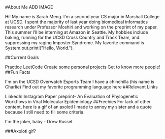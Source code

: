 #About Me ADD IMAGE

Hi! My name is Sarah Meng. I'm a second year CS major in Marshall College at UCSD. I spent the majority of last year doing biomedical informatics research under Professor Moshiri and working on the preprint of my paper. This summer I'll be interning at Amazon in Seattle. My hobbies include baking, running for the UCSD Cross Country and Track Team, and suppressing my raging Imposter Syndrome. My favorite command is System.out.printl("Hello, World.").

##Current Goals

 Practice LeetCode
 Create some personal projects
 Get to know more people!
##Fun Facts

I'm on the UCSD Overwatch Esports Team
I have a chinchilla (his name is Charlie)
Find out my favorite programming language here
##Relevant Links

LinkedIn
Instagram
Paper preprint- An Evaluation of Phylogenetic Workflows in Viral Molecular Epidemiology
##Freebies For lack of other content, here is a gif of an axolotl I made to annoy my sister and a quote because I still need to fill some criteria.

I'm the joker, baby - Drew Russel

###Axolotl gif?
